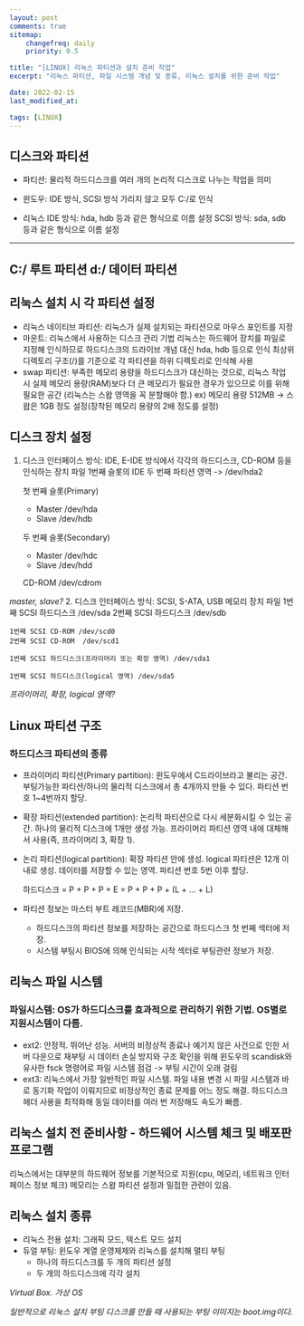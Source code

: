 ```yaml
---
layout: post
comments: true
sitemap:
    changefreq: daily
    priority: 0.5

title: "[LINUX] 리눅스 파티션과 설치 준비 작업"
excerpt: "리눅스 파티션, 파일 시스템 개념 및 종류, 리눅스 설치를 위한 준비 작업"

date: 2022-02-15
last_modified_at: 

tags: [LINUX]
---
```


## 디스크와 파티션
* 파티션: 물리적 하드디스크를 여러 개의 논리적 디스크로 나누는 작업을 의미

* 윈도우: IDE 방식, SCSI 방식 가리지 않고 모두 C:/로 인식
* 리눅스
    IDE 방식: hda, hdb 등과 같은 형식으로 이름 설정
    SCSI 방식: sda, sdb 등과 같은 형식으로 이름 설정

---
C:/ 루트 파티션
d:/ 데이터 파티션
---

## 리눅스 설치 시 각 파티션 설정
* 리눅스 네이티브 파티션: 리눅스가 실제 설치되는 파티션으로 마우스 포인트를 지정
* 마운트: 리눅스에서 사용하는 디스크 관리 기법
    리눅스는 하드웨어 장치를 파일로 지정해 인식하므로 하드디스크의 드라이브 개념 대신 hda, hdb 등으로 인식
    최상위 디렉토리 구조(/)를 기준으로 각 파티션을 하위 디렉토리로 인식해 사용
* swap 파티션: 부족한 메모리 용량을 하드디스크가 대신하는 것으로, 리눅스 작업 시 실제 메모리 용량(RAM)보다 더 큰 메모리가 필요한 경우가 있으므로 이를 위해 필요한 공간 (리눅스는 스왑 영역을 꼭 분할해야 함.)
ex) 메모리 용량 512MB -> 스왑은 1GB 정도 설정(장착된 메모리 용량의 2배 정도를 설정)

## 디스크 장치 설정
1. 디스크 인터페이스 방식: IDE, E-IDE 방식에서 각각의 하드디스크, CD-ROM 등을 인식하는 장치 파일
    1번째 슬롯의 IDE 두 번째 파티션 영역 -> /dev/hda2

    첫 번째 슬롯(Primary)
    - Master /dev/hda
    - Slave /dev/hdb

    두 번째 슬롯(Secondary)
    - Master /dev/hdc
    - Slave /dev/hdd

    CD-ROM /dev/cdrom

_master, slave?_
2. 디스크 인터페이스 방식: SCSI, S-ATA, USB 메모리 장치 파일
    1번째 SCSI 하드디스크 /dev/sda
    2번째 SCSI 하드디스크 /dev/sdb

    1번째 SCSI CD-ROM /dev/scd0
    2번째 SCSI CD-ROM  /dev/scd1

    1번째 SCSI 하드디스크(프라이머리 또는 확장 영역) /dev/sda1

    1번째 SCSI 하드디스크(logical 영역) /dev/sda5

_프라이머리, 확장, logical 영역?_

## Linux 파티션 구조
### 하드디스크 파티션의 종류
* 프라이머리 파티션(Primary partition): 윈도우에서 C드라이브라고 불리는 공간. 부팅가능한 파티션/하나의 물리적 디스크에서 총 4개까지 만들 수 있다. 파티션 번호 1~4번까지 할당.
* 확장 파티션(extended partition): 논리적 파티션으로 다시 세분화시킬 수 있는 공간. 하나의 물리적 디스크에 1개만 생성 가능. 프라이머리 파티션 영역 내에 대체해서 사용(즉, 프라이머리 3, 확장 1).
* 논리 파티션(logical partition): 확장 파티션 안에 생성. logical 파티션은 12개 이내로 생성. 데이터를 저장할 수 있는 영역. 파티션 번호 5번 이후 할당.

    하드디스크 = P + P + P + E = P + P + P + (L + ... + L)

* 파티션 정보는 마스터 부트 레코드(MBR)에 저장.
    - 하드디스크의 파티션 정보를 저장하는 공간으로 하드디스크 첫 번째 섹터에 저장.
    - 시스템 부팅시 BIOS에 의해 인식되는 시작 섹터로 부팅관련 정보가 저장.

## 리눅스 파일 시스템
### 파일시스템: OS가 하드디스크를 효과적으로 관리하기 위한 기법. OS별로 지원시스템이 다름.
* ext2: 안정적. 뛰어난 성능. 서버의 비정상적 종료나 예기치 않은 사건으로 인한 서버 다운으로 재부팅 시 데이터 손실 방지와 구조 확인을 위해 윈도우의 scandisk와 유사한 fsck 명령어로 파일 시스템 점검 -> 부팅 시간이 오래 걸림
* ext3: 리눅스에서 가장 일반적인 파일 시스템. 파일 내용 변경 시 파일 시스템과 바로 동기화 작업이 이뤄지므로 비정상적인 종료 문제를 어느 정도 해결. 하드디스크 헤더 사용을 최적화해 동일 데이터를 여러 번 저장해도 속도가 빠름.

## 리눅스 설치 전 준비사항 - 하드웨어 시스템 체크 및 배포판 프로그램
리눅스에서는 대부분의 하드웨어 정보를 기본적으로 지원(cpu, 메모리, 네트워크 인터페이스 정보 체크)
메모리는 스왑 파티션 설정과 밀접한 관련이 있음.

## 리눅스 설치 종류
* 리눅스 전용 설치: 그래픽 모드, 텍스트 모드 설치
* 듀얼 부팅: 윈도우 계열 운영체제와 리눅스를 설치해 멀티 부팅
    - 하나의 하드디스크를 두 개의 파티션 설정
    - 두 개의 하드디스크에 각각 설치

_Virtual Box. 가상 OS_

_일반적으로 리눅스 설치 부팅 디스크를 만들 때 사용되는 부팅 이미지는 boot.img이다._